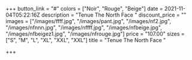 +++
button_link = "#"
colors = ["Noir", "Rouge", "Beige"]
date = 2021-11-04T05:22:16Z
description = "Tenue The North Face "
discount_price = ""
images = ["/images/ffff.jpg", "/images/pant.jpg", "/images/nf2.jpg", "/images/nfnnn.jpg", "/images/nffff.jpg", "/images/nfbeige.jpg", "/images/nfbeigez1.jpg", "/images/nfrouge.jpg"]
price = "107.00"
sizes = ["S", "M", "L", "XL", "XXL", "XXL"]
title = "Tenue The North Face "

+++
